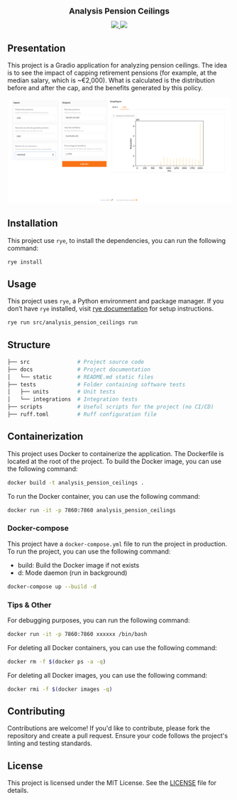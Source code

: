 <div align="center">
    <h1 style="font-size: large; font-weight: bold;">Analysis Pension Ceilings</h1>
    <a href="#">
        <img src="https://img.shields.io/badge/Python-3.12-0">
    </a>
    <a href="#">
        <img src="https://img.shields.io/badge/License-MIT-f">
    </a>
  <br>
</div>

## Presentation

This project is a Gradio application for analyzing pension ceilings. The idea is to see the impact of capping retirement pensions (for example, at the median salary, which is ~€2,000). What is calculated is the distribution before and after the cap, and the benefits generated by this policy.

![presentation_1.png](docs/static/presentation.png)

## Installation

This project use `rye`, to install the dependencies, you can run the following command:

```bash
rye install
```

## Usage

This project uses `rye`, a Python environment and package manager. If you don’t have `rye` installed, visit [rye documentation](https://github.com/mitsuhiko/rye) for setup instructions.

```bash
rye run src/analysis_pension_ceilings run
```

## Structure

```bash
├── src               # Project source code
├── docs              # Project documentation
│   └── static        # README.md static files
├── tests             # Folder containing software tests
│   ├── units         # Unit tests
│   └── integrations  # Integration tests
├── scripts           # Useful scripts for the project (no CI/CD)
├── ruff.toml         # Ruff configuration file
```

## Containerization

This project uses Docker to containerize the application. The Dockerfile is located at the root of the project. To build the Docker image, you can use the following command:

```bash
docker build -t analysis_pension_ceilings .
```

To run the Docker container, you can use the following command:

```bash
docker run -it -p 7860:7860 analysis_pension_ceilings
```

### Docker-compose

This project have a `docker-compose.yml` file to run the project in production. To run the project, you can use the
following command:

- build: Build the Docker image if not exists
- d: Mode daemon (run in background)

```bash
docker-compose up --build -d
```

### Tips & Other

For debugging purposes, you can run the following command:

```bash
docker run -it -p 7860:7860 xxxxxx /bin/bash
```

For deleting all Docker containers, you can use the following command:

```bash
docker rm -f $(docker ps -a -q)
```

For deleting all Docker images, you can use the following command:

```bash
docker rmi -f $(docker images -q)
``` 

## Contributing

Contributions are welcome! If you'd like to contribute, please fork the repository and create a pull request. Ensure your code follows the project's linting and testing standards.

## License

This project is licensed under the MIT License. See the [LICENSE](LICENSE) file for details.
